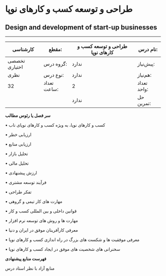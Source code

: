 # طراحی و توسعه کسب و کارهای نوپا
## Design and development of start-up businesses
_______________________________________________________________________________
| کارشناسی      | مقطع:       | طراحی و توسعه کسب و کارهای نوپا | نام درس:    |
| ------------- | ----------- | ------------------------------- | ----------- |
| تخصصی اختیاری | گروه درس:   | ندارد                           | پیش‌نیاز:   |
| نظری          | نوع درس:    | ندارد                           | هم‌نیاز:    |
| 32            | تعداد ساعت: | 2                               | تعداد واحد: |
|               |             |  ندارد                          | حل تمرین:   |

**سر فصل یا رئوس مطالب**

•	کسب و کارهای نوپا، به ویژه کسب و کارهای نوپای ناب

•	ارزیابی خطر 

•	ارزیابی منابع 

•	تحليل بازار 

•	تحليل مالی 

•	ارزش پيشنهادی

•	فرآیند توسعه مشتری 

•	تفکر طراحی

•	مهارت های کار تيمی و گروهی 

•	قوانين داخلی و بين المللی کسب و کار  

•	مهارت ها و روش های توسعه نرم افزار 

•	معرفی کارآفرینان موفق در ایران و دنيا 

•	معرفی موفقيت ها و شکست های بزرگ در راه اندازی کسب و کارهای نوپا 

•	سخنرانی های شخصيت های موفق در ایجاد کسب و کارهای نوپا

**فهرست منابع پیشنهادی**

منابع آزاد با نظر استاد درس
